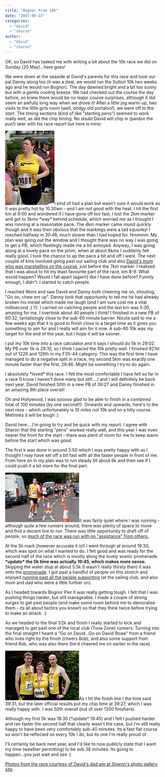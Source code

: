 ```yaml
---
title: "Bognor Prom 10k"
date: "2007-05-22"
categories: 
  - "david"
  - "sharon"
author:
  - "david"
  - "sharon"
---
```


OK, so David has tasked me with writing a bit about the 10k race we did on Sunday (20 May)...here goes!

We were down at the seaside at David's parents for this race and took our pal Danny along too (it was a deal, we would run the Sutton 10k two weeks ago and he would run Bognor). The day dawned bright and a bit too sunny but with a gentle cooling breeze. We had checked out the course the day before, so knew there would be no major course surprises, although it did seem an awfully long way when we drove it! After a little jog warm-up, two visits to the little girls room (well, dodgy old portaloo!), we were off to the start. The timing sections (kind of like "starting pens") seemed to work really well, as did the chip timing. No doubt David will chip in (pardon the pun!) later with his race report but here is mine:

![bognor-10k-sharon.jpg](/images/2007/bognor-10k-sharon.jpg)I kind of had a plan but wasn't sure it would work as it was pretty hot by 10.30am - and I am not good with the heat. I hit the first km at 6:00 and wondered if I have gone off too fast, I lost the 2km marker and got to 3kms \*way\* behind schedule, which worried me as I thought I was running at a reasonable pace. The 4km marker came round quickly though and it was then obvious that the markings were a tad squonky! I reached halfway in 30:46, much slower than I had hoped for. Hmmmm. My plan was going out the window and I thought there was no way I was going to get a PB, which fleetingly made me a bit annoyed. Anyway, I was going along at a lovely pace on the prom, when at about 6kms I suddenly felt really good. I took the chance to up the pace a bit and off I went. The next couple of kms involved going past our sailing club and also [David's mum who was marshalling on the course](http://www.sharonrowe.co.uk/photos/2007/72157600235334917/506356381), just before the 7km marker. I realised that I was about to hit my least favourite part of the race, km 8-9. What would happen? Would I fall apart (again!) like I have done before? Funnily enough, I didn't. I started to catch people.

I reached 9kms and saw David and Danny both cheering me on, shouting, "Go on, chew em up". Danny took that opportunity to tell me he had already broken his medal which made me laugh (and I am sure cost me a vital millisecond ;) !!). I carried on catching people and the last km was 5:30, amazing for me, I overtook about 40 people I think! I finished in a new PB of 60:32, tantalisingly close to the sub-60 minute barrier. Nicola said to me a few weeks ago that it is good to finish close to a target time as it gives you something to aim for and I really will aim for it now. A sub-60 10k was my target for the end of the year, but I hope it will be sooner.

I put my 10k time into a race calculator and it says I should do 5k in 29:02. My PB over 5k is 29:10, so I think I paced the 10k pretty well. I finished 921st out of 1226 and 126th in my F35-44 category. This was the first time I have managed to do a negative split in a race, my second 5km was exactly one minute faster than the first, 29:46. Might be something I try to do again.

I absolutely \*loved\* this race. I felt the most comfortable I have felt so far in a race (I know I haven't done many but still....) and I will definitely be back next year. David finished 50th in a new PB of 39:27 and Danny finished in an amazing 8th place overall!

Oh and Hollywood, I was sooooo glad to be able to finish in a combined total of 100 minutes (by one second!!). Onwards and upwards, here's to the next race - which unfortunately is 10 miles not 10k and on a hilly course. Methinks it will be tough :)

David here....I'm going to try and be quick with my report. I agree with Sharon that the starting "pens" worked really well, and this year I was even nearer the front for the start - there was plent of room for me to keep warm before the start which was good.

The first k was done in around 3:50 which I was pretty happy with as I thought I may have set off a bit fast with all the faster people in front of me. From here on in my plan was to run steady till about 6k and then see if I could push it a bit more for the final part.

![bognor-10k-david.jpg](/images/2007/bognor-10k-david.jpg)It was fairly quiet where I was running - although quite a few runners around, there was plenty of space to move and find a decent line to run. There was little opportunity to draft off of people, so [much of the race was run with no "assistance" from others.](http://www.sharonrowe.co.uk/photos/2007/72157600235334917/506349375)

At the 5k mark (however accurate it is!) I went through at around 19:30, which was spot on what I wanted to do. I felt good and was ready for the second half of the race which is mostly along the lovely scenic promenade. **\*update\* the 5k time was actually 19:45, which makes more sense.** Skipping the water stop at about 5.5k (I wasn't really thirsty then) it was onto the [promenade](http://www.sharonrowe.co.uk/photos/2007/72157600235334917/506344613). I got past a handful of people on this stretch and enjoyed [running past all the people supporting](http://www.sharonrowe.co.uk/photos/2007/72157600235334917/506351917) (at the sailing club, and also mum and dad who were a little further on).

As I headed towards Bognor Pier it was really getting tough. I felt that I was pushing things harder, but still manageable. I made a couple of strong surges to get past people (and make some room behind me to demoralise them - its all about tactics you know!) so that they think twice before trying to make an attack. :)

As we headed to the final 1/2k and finish I really started to kick and managed to get past one of the local club (Tone Zone) runners. Turning into the final straight I heard a "Go on David...Go on David Rowe" from a friend who lives right by the finish (cheers Bob), and also some support from friend Rob, who was also there (he'd cheered me on earlier in the race).

![bognor-10k-david-sharon-danny.jpg](/images/2007/bognor-10k-david-sharon-danny.jpg)As I hit the finish line I the time said 39:31, but the later official results put my chip time at 39:27, which I was really happy with. I was 50th overall (out of over 1200 finishers).

Although my first 5k was 19:30 (\*update\* 19:45) and I felt I pushed harder and ran faster the second half that clearly wasn't the case, but I'm still really happy to have been very comfortably sub-40 minutes. Its a fast flat course so won't be reflected on every 10k I do, but its one I'm really proud of.

I'll certainly be back next year, and I'd like to now publicly state that I want my time (weather permitting) to be sub 38 minutes. Its going to happen...you just wait and see :)

[Photos from the race courtesy of David's dad are at Sharon's photo gallery site](http://www.sharonrowe.co.uk/photos/2007/72157600235334917/).
